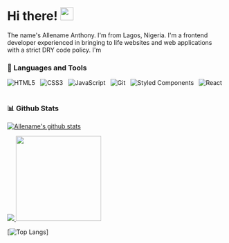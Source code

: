 # Hi there! <img src="https://raw.githubusercontent.com/MartinHeinz/MartinHeinz/master/wave.gif" width="30px">

The name's Allename Anthony. I'm from Lagos, Nigeria. I'm a frontend developer experienced in bringing to life websites and web applications with a strict DRY code policy. I'm 


### 🧰 Languages and Tools

![HTML5](https://img.shields.io/badge/-HTML5-black?logo=html5&style=social)&nbsp;&nbsp;
![CSS3](https://img.shields.io/badge/-CSS3-black?logo=css3&style=social)&nbsp;&nbsp;
![JavaScript](https://img.shields.io/badge/-JavaScript-black?logo=javascript&style=social)&nbsp;&nbsp;
![Git](https://img.shields.io/badge/-git-black?logo=git&style=social)&nbsp;&nbsp;
![Styled Components](https://img.shields.io/badge/-styledcomponents-black?logo=styledcomponents&style=social)&nbsp;&nbsp;
![React](https://img.shields.io/badge/-React-black?logo=react&style=social)&nbsp;&nbsp;
<br />

### 📊 Github Stats

[![Allename's github stats](https://github-readme-stats.vercel.app/api?username=Allename&count_private=true&show_icons=true&theme=chartreuse-dark)](https://github.com/murewaashiru/github-readme-stats)

<a href="https://github.com/Allename/Allename">
  <img src="https://github-readme-stats.vercel.app/api?username=Allename&count_private=true&show_icons=true&theme=chartreuse-dark">
</a>

<a href="https://github.com/Allename/github-readme-stats">
  <img src="https://github-readme-stats.vercel.app/api/top-langs/?username=Allename&theme=chartreuse-dark" height="197px">
</a>

[![Top Langs](https://github-readme-stats.vercel.app/api/top-langs/?username=Allename&theme=chartreuse-dark)]
